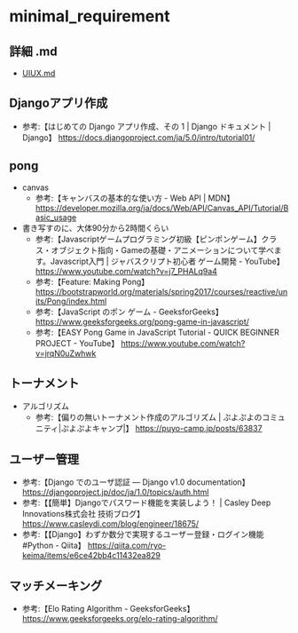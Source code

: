# minimal_requirement

## 詳細 .md

- [UIUX.md](../../docker/srcs/uwsgi-django/pong/UIUX.md)

## Djangoアプリ作成

- 参考:【はじめての Django アプリ作成、その 1 | Django ドキュメント | Django】 <https://docs.djangoproject.com/ja/5.0/intro/tutorial01/>

## pong

- canvas  
  - 参考:【キャンバスの基本的な使い方 - Web API | MDN】 <https://developer.mozilla.org/ja/docs/Web/API/Canvas_API/Tutorial/Basic_usage>  
- 書き写すのに、大体90分から2時間くらい
  - 参考:【Javascriptゲームプログラミング初級【ピンポンゲーム】クラス・オブジェクト指向・Gameの基礎・アニメーションについて学べます。Javascript入門 | ジャバスクリプト初心者 ゲーム開発 - YouTube】 <https://www.youtube.com/watch?v=j7_PHALq9a4>
  - 参考:【Feature: Making Pong】 <https://bootstrapworld.org/materials/spring2017/courses/reactive/units/Pong/index.html>
  - 参考:【JavaScript のポン ゲーム - GeeksforGeeks】 <https://www.geeksforgeeks.org/pong-game-in-javascript/>
  - 参考:【EASY Pong Game in JavaScript Tutorial - QUICK BEGINNER PROJECT - YouTube】 <https://www.youtube.com/watch?v=jrqN0uZwhwk>

## トーナメント

- アルゴリズム
  - 参考:【偏りの無いトーナメント作成のアルゴリズム | ぷよぷよのコミュニティ|ぷよぷよキャンプ|】 <https://puyo-camp.jp/posts/63837>  

## ユーザー管理

- 参考:【Django でのユーザ認証 — Django v1.0 documentation】 <https://djangoproject.jp/doc/ja/1.0/topics/auth.html>
- 参考:【【簡単】Djangoでパスワード機能を実装しよう！ | Casley Deep Innovations株式会社 技術ブログ】 <https://www.casleydi.com/blog/engineer/18675/>
- 参考:【【Django】わずか数分で実現するユーザー登録・ログイン機能 #Python - Qiita】 <https://qiita.com/ryo-keima/items/e6ce42bb4c11432ea829>

## マッチメーキング

- 参考:【Elo Rating Algorithm - GeeksforGeeks】 <https://www.geeksforgeeks.org/elo-rating-algorithm/>
